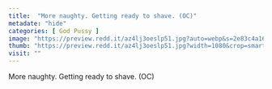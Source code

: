 ```yaml
---
title:  "More naughty. Getting ready to shave. (OC)"
metadate: "hide"
categories: [ God Pussy ]
image: "https://preview.redd.it/az4lj3oeslp51.jpg?auto=webp&s=2e83c4a16d527841e64f91381306202d4371fb3f"
thumb: "https://preview.redd.it/az4lj3oeslp51.jpg?width=1080&crop=smart&auto=webp&s=3d8286200819117f3db3cfa0ad3622c04b501862"
visit: ""
---
```

More naughty. Getting ready to shave. (OC)

